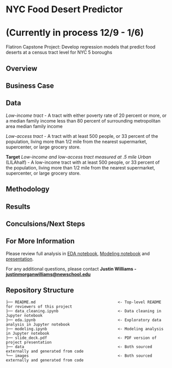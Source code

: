 # NYC Food Desert Predictor
# (Currently in process 12/9 - 1/6)
Flatiron Capstone Project: Develop regression models that predict food deserts at a census tract level for NYC 5 boroughs

## Overview

## Business Case

## Data

_Low-income tract_ - A tract with either poverty rate of 20 percent or more, or a median family income less than 80 percent of surrounding metropolitan area median family income

_Low-access tract_ - A tract with at least 500 people, or 33 percent of the population, living more than 1/2 mile from the nearest supermarket, supercenter, or large grocery store.

**Target**
_Low-income and low-access tract measured at .5 mile Urban_ (LILAhalf) - A low-income tract with at least 500 people, or 33 percent of the population, living more than 1/2 mile from the nearest supermarket, supercenter, or large grocery store.



## Methodology

## Results

## Conculsions/Next Steps

## For More Information
Please review full analysis in [EDA notebook](./eda.ipynb), [Modeling notebook](./modeling.ipynb) and [presentation](./slide_deck.pdf).

For any additional questions, please contact **Justin Williams - justinmorganwilliams@newschool.edu**

## Repository Structure

```
├── README.md                                    <- Top-level README for reviewers of this project
├── data_cleaning.ipynb                          <- Data cleaning in Jupyter notebook
├── eda.ipynb                                    <- Exploratory data analysis in Jupyter notebook
├── modeling.ipynb                               <- Modeling analysis in Jupyter notebook
├── slide_deck.pdf                               <- PDF version of project presentation
├── data                                         <- Both sourced externally and generated from code
└── images                                       <- Both sourced externally and generated from code
```

